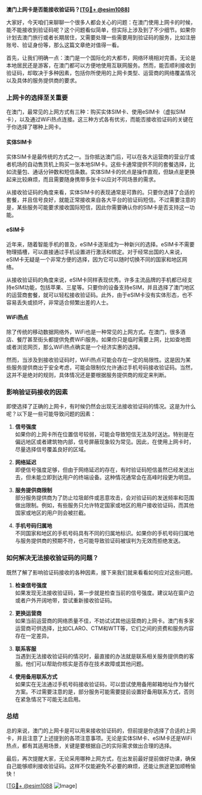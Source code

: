 **澳门上网卡是否能接收验证码？[[TG💪+ @esim1088](https://t.me/s/esim1088)]**

大家好，今天咱们来聊聊一个很多人都会关心的问题：在澳门使用上网卡的时候，能不能接收到验证码呢？这个问题看似简单，但实际上涉及到了不少细节。如果你计划去澳门旅行或者长期居住，又需要处理一些需要用到验证码的服务，比如注册账号、验证身份等，那么这篇文章绝对值得一看。

首先，让我们明确一点：澳门是一个国际化的大都市，网络环境相对完善。无论是本地居民还是游客，在澳门都可以方便地使用互联网服务。然而，能否顺利接收到验证码，却取决于多种因素，包括你所使用的上网卡类型、运营商的网络覆盖情况以及具体的服务提供商的要求。

### 上网卡的选择至关重要

在澳门，最常见的上网方式有三种：购买实体SIM卡、使用eSIM卡（虚拟SIM卡），以及通过WiFi热点连接。这三种方式各有优劣，而能否接收验证码的关键在于你选择了哪种上网卡。

#### 实体SIM卡

实体SIM卡是最传统的方式之一。当你抵达澳门后，可以在各大运营商的营业厅或者机场的自动售货机上购买一张本地SIM卡。这些卡通常提供不同的套餐选择，比如流量包、通话分钟数和短信条数。实体SIM卡的优点是操作直观，但缺点是更换起来比较麻烦，而且需要随身携带多张卡以应对不同场景的需求。

从接收验证码的角度来看，实体SIM卡的表现通常是可靠的。只要你选择了合适的套餐，并且信号良好，就能正常接收来自各大平台的验证码短信。不过需要注意的是，某些服务可能要求接收国际短信，因此你需要确认你的SIM卡是否支持这一功能。

#### eSIM卡

近年来，随着智能手机的普及，eSIM卡逐渐成为一种新兴的选择。eSIM卡不需要物理插槽，可以直接通过手机设置进行激活和绑定。对于经常出国的人来说，eSIM卡无疑是一个非常方便的选择，因为它可以随时切换不同的国家和地区网络。

从接收验证码的角度来说，eSIM卡同样表现优秀。许多主流品牌的手机都已经支持eSIM功能，包括苹果、三星等。只要你的设备支持eSIM，并且选择了澳门地区的运营商套餐，就可以轻松接收验证码。此外，由于eSIM卡没有实体形态，也不容易丢失或损坏，非常适合频繁出差的人士。

#### WiFi热点

除了传统的移动数据网络外，WiFi也是一种常见的上网方式。在澳门，很多酒店、餐厅甚至街头都提供免费WiFi服务。如果你只是临时需要上网，比如查地图或者浏览网页，那么WiFi热点确实是一个经济实惠的选择。

然而，当涉及到接收验证码时，WiFi热点可能会存在一定的局限性。这是因为某些服务提供商出于安全考虑，可能会限制仅允许通过手机号码接收验证码。当然，这并不是绝对的规则，具体情况还是要根据服务提供商的规定来判断。

### 影响验证码接收的因素

即使选择了正确的上网卡，有时候仍然会出现无法接收验证码的情况。这是为什么呢？以下是一些可能导致问题的因素：

1. **信号强度**  
   如果你的上网卡所在位置信号较弱，可能会导致短信无法及时送达。特别是在偏远地区或者建筑物内部，信号屏蔽现象较为常见。因此，在使用上网卡时，尽量选择信号覆盖良好的区域。

2. **网络延迟**  
   即便信号强度足够，但由于网络延迟的存在，有时验证码短信虽然已经发送出去，但未能立即到达用户的终端设备。这种情况通常会在高峰时段更为明显。

3. **服务提供商限制**  
   部分服务提供商为了防止垃圾邮件或恶意攻击，会对验证码的发送频率和范围做出限制。例如，有些服务只允许特定国家或地区的用户接收验证码，而其他国家或地区的用户则会被拦截。

4. **手机号码归属地**  
   不同国家和地区的手机号码具有不同的归属地标识。如果你的手机号码归属地与服务提供商的预期不符，也可能导致验证码被误判为无效而拒绝发送。

### 如何解决无法接收验证码的问题？

既然了解了影响验证码接收的各种因素，接下来我们就来看看如何应对这些问题。

1. **检查信号强度**  
   如果发现无法接收验证码，第一步就是检查当前的信号强度。建议站在窗户边或者户外开阔地带，尝试重新接收验证码。

2. **更换运营商**  
   如果当前运营商的网络质量不佳，不妨试试其他运营商的上网卡。澳门有多家运营商可供选择，比如CLARO、CTM和WTT等，它们之间的资费和服务内容存在一定差异。

3. **联系客服**  
   当遇到无法接收验证码的情况时，最直接的办法就是联系相关服务提供商的客服。他们可以帮助你核实是否存在技术故障或其他问题。

4. **使用备用联系方式**  
   如果实在无法通过手机号码接收验证码，可以尝试使用备用邮箱地址作为替代方案。不过需要注意的是，部分服务可能需要提前设置好备用联系方式，否则在紧急情况下可能无法启用。

### 总结

总的来说，澳门的上网卡是可以用来接收验证码的，但前提是你选择了合适的上网卡，并且注意了上述提到的各项注意事项。无论是实体SIM卡、eSIM卡还是WiFi热点，都有其适用场景，关键是要根据自己的实际需求做出合理的选择。

最后，再次提醒大家，无论采用哪种上网方式，在出发前最好提前做好功课，确保自己能够顺利接收验证码。这样不仅能避免不必要的麻烦，还能让旅途更加顺畅愉快！

[[TG💪+ @esim1088](https://t.me/s/esim1088) ![Image](https://i.postimg.cc/4NQfJmqS/Snipaste-2025-05-13-00-14-12.png)]